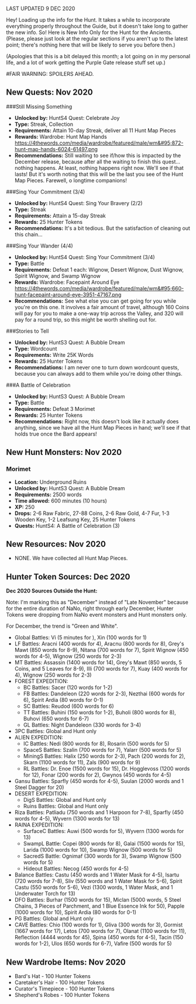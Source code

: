 LAST UPDATED 9 DEC 2020

Hey! Loading up the info for the Hunt. It takes a while to incorporate everything properly throughout the Guide, but it doesn't take long to gather the new info. So! Here is New Info Only for the Hunt for the Ancients. (Please, please just look at the regular sections if you aren't up to the latest point; there's nothing here that will be likely to serve you before then.)

(Apologies that this is a bit delayed this month; a lot going on in my personal life, and a lot of work getting the Purple Gate release stuff set up.)

#FAIR WARNING: SPOILERS AHEAD.

## New Quests: Nov 2020

###Still Missing Something

- **Unlocked by:**  HuntS4 Quest: Celebrate Joy
- **Type:** Streak, Collection
- **Requirements:** Attain 10-day Streak, deliver all 11 Hunt Map Pieces
- **Rewards:** Wardrobe: Hunt Map Hands https://4thewords.com/media/wardrobe/featured/male/wm&#95;872-hunt-map-hands-6024-61497.png
- **Recommendations:**  Still waiting to see if/how this is impacted by the December release, because after all the waiting to finish this quest... nothing happens. At least, nothing happens right now. We'll see if that lasts! But it's worth noting that this will be the last you see of the Hunt Map Pieces. Farewell, o longtime companions!

###Sing Your Commitment (3/4)

- **Unlocked by:** HuntS4 Quest: Sing Your Bravery (2/2)
- **Type:** Streak
- **Requirements:** Attain a 15-day Streak
- **Rewards:** 25 Hunter Tokens
- **Recommendations:**  It's a bit tedious. But the satisfaction of cleaning out this chain...

###Sing Your Wander (4/4)

- **Unlocked by:** HuntS4 Quest: Sing Your Commitment (3/4)
- **Type:** Battle
- **Requirements:** Defeat 1 each: Wignow, Desert Wignow, Dust Wignow, Spirit Wignow, and Swamp Wignow
- **Rewards:** Wardrobe: Facepaint Around Eye https://4thewords.com/media/wardrobe/featured/male/wm&#95;660-hunt-facepaint-around-eye-3951-47167.png
- **Recommendations:**  See what else you can get going for you while you're on this one. It involves a fair amount of travel, although 160 Coins will pay for you to make a one-way trip across the Valley, and 320 will pay for a round trip, so this might be worth shelling out for.

###Stories to Tell

- **Unlocked by:** HuntS3 Quest: A Bubble Dream
- **Type:** Wordcount
- **Requirements:** Write 25K Words
- **Rewards:** 25 Hunter Tokens
- **Recommendations:** I am never one to turn down wordcount quests, because you can always add to them while you're doing other things.

###A Battle of Celebration

- **Unlocked by:** HuntS3 Quest: A Bubble Dream
- **Type:** Battle
- **Requirements:** Defeat 3 Morimet
- **Rewards:** 25 Hunter Tokens
- **Recommendations:**  Right now, this doesn't look like it actually does anything, since we have all the Hunt Map Pieces in hand; we'll see if that holds true once the Bard appears!

## New Hunt Monsters: Nov 2020

### Morimet

- **Location:** Underground Ruins
- **Unlocked by:** HuntS3 Quest: A Bubble Dream
- **Requirements:** 2500 words
- **Time allowed:** 600 minutes (10 hours)
- **XP:** 250
- **Drops:** 2-6 Raw Fabric, 27-88 Coins, 2-6 Raw Gold, 4-7 Fur, 1-3 Wooden Key, 1-2 Leafsung Key, 25 Hunter Tokens
- **Quests:** HuntS4: A Battle of Celebration (3)

## New Resources: Nov 2020

- NONE. We have collected all Hunt Map Pieces.

## Hunter Token Sources: Dec 2020

**Dec 2020 Sources Outside the Hunt:**

Note: I'm marking this as "December" instead of "Late November" because for the entire duration of NaNo, right through early December, Hunter Tokens were dropping from NaNo event monsters and Hunt monsters only.

For December, the trend is "Green and White".

- Global Battles: Vi (5 minutes for ), Xin (100 words for 1)
- LF Battles: Aracni (400 words for 4), Aracnu (800 words for 8), Grey's Mawt (850 words for 8-9), Nitana (700 words for 7), Spirit Wignow (450 words for 4-5), Wignow (250 words for 2-3)
- MT Battles: Assassin (1400 words for 14), Grey's Mawt (850 words, 5 Coins, and 5 Leaves for 8-9), Illi (700 words for 7), Kuay (400 words for 4), Wignow (250 words for 2-3)
- FOREST EXPEDITION:
  - BC Battles: Sacer (120 words for 1-2)
  - FB Battles: Dandeleon (220 words for 2-3), Nezthai (600 words for 6), Spirit Ardia (80 words for 0-1)
  - SC Battles: Reudod (600 words for 6)
  - TT Battles: Buhini (150 words for 1-2), Buholi (800 words for 8), Buhovi (650 words for 6-7)
  - GL Battles: Night Dandeleon (330 words for 3-4)
- 3PC Battles: Global and Hunt only
- ALIEN EXPEDITION:
  - IC Battles: Nedi (800 words for 8), Rosarin (500 words for 5)
  - SpaceS Battles: Szalin (700 words for 7), Yalarr (500 words for 5)
  - MiningS Battles: Halix (250 words for 2-3), Pach (200 words for 2), Skarn (1100 words for 11), Zals (900 words for 9)
  - RL Battles: Dr. Enoe (1500 words for 15), Dr. Hogglevoss (1200 words for 12), Fonar (200 words for 2), Gwynos (450 words for 4-5)
- Gansu Battles: Sparfly (450 words for 4-5), Suulan (2000 words and 1 Steel Dagger for 20)
- DESERT EXPEDITION:
  - DigS Battles: Global and Hunt only
  - Ruins Battles: Global and Hunt only
- Riza Battles: Patliadu (750 words and 1 Harpoon for 7-8), Sparfly (450 words for 4-5), Wyvern (1300 words for 13)
- RAINA EXPEDITION:
  - SurfaceC Battles: Auwi (500 words for 5), Wyvern (1300 words for 13)
  - SwampL Battle: Copei (800 words for 8), Galai (1500 words for 15), Larida (1000 words for 10), Swamp Wignow (500 words for 5)
  - SacredS Battle: Ognimaf (300 words for 3), Swamp Wignow (500 words for 5)
  - Hideout Battles: Necog (450 words for 4-5)
- Balance Battles: Castu (450 words and 1 Water Mask for 4-5), Isartu (720 words for 7-8), Sliv (550 words and 1 Water Mask for 5-6), Spirit Castu (550 words for 5-6), Vezi (1300 words, 1 Water Mask, and 1 Underwater Torch for 13)
- DFO Battles: Burhar (1500 words for 15), Miclan (5000 words, 5 Steel Chains, 3 Pieces of Parchment, and 1 Blue Essence Ink for 50), Papple (1000 words for 10), Spirit Ardia (80 words for 0-1)
- PG Battles: Global and Hunt only
- CAVE Battles: Chio (100 words for 1), Gliva (300 words for 3), Gormist (1667 words for 17), Letos (700 words for 7), Olanat (1100 words for 11), Reflection (4444 words for 45), Spina (450 words for 4-5), Tacin (150 words for 1-2), Ulos (650 words for 6-7), Vafire (500 words for 5)

## New Wardrobe Items: Nov 2020

- Bard's Hat - 100 Hunter Tokens
- Caretaker's Hair - 100 Hunter Tokens
- Curator's Timepiece - 100 Hunter Tokens
- Shepherd's Robes - 100 Hunter Tokens

